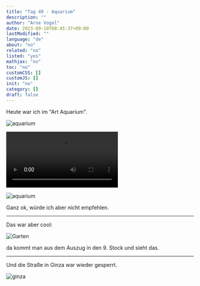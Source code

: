 ```yaml
---
title: "Tag 49 - Aquarium"
description: ""
author: "Arne Vogel"
date: 2023-09-18T08:45:37+09:00
lastModified: ""
language: "de"
about: "no"
related: "no"
listed: "yes"
mathjax: "no"
toc: "no"
customCSS: []
customJS: []
init: "no"
category: []
draft: false
---
```


Heute war ich im "Art Aquarium".

![aquarium](aquarium.jpg)

<video controls src="aquarium.mp4"></video>

![aquarium](aquarium2.jpg)

Ganz ok, würde ich aber nicht empfehlen.

---

Das war aber cool:

![Garten](garten.jpg)

da kommt man aus dem Auszug in den 9. Stock und sieht das.

---

Und die Straße in Ginza war wieder gesperrt.

![ginza](ginza.jpg)

